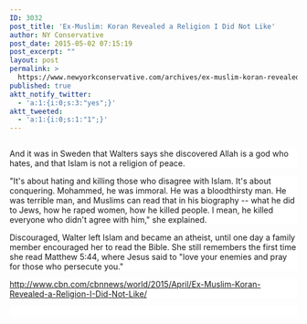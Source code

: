 ```yaml
---
ID: 3032
post_title: 'Ex-Muslim: Koran Revealed a Religion I Did Not Like'
author: NY Conservative
post_date: 2015-05-02 07:15:19
post_excerpt: ""
layout: post
permalink: >
  https://www.newyorkconservative.com/archives/ex-muslim-koran-revealed-a-religion-i-did-not-like/
published: true
aktt_notify_twitter:
  - 'a:1:{i:0;s:3:"yes";}'
aktt_tweeted:
  - 'a:1:{i:0;s:1:"1";}'
---
```

<p><img src="http://www.newyorkconservative.com/wp-content/uploads/2015/05/050215_1114_ExMuslimKor1.jpg" alt="" />
	</p><p style="background: white">And it was in Sweden that Walters says she discovered Allah is a god who hates, and that Islam is not a religion of peace.
</p><p style="background: white">"It's about hating and killing those who disagree with Islam. It's about conquering. Mohammed, he was immoral. He was a bloodthirsty man. He was terrible man, and Muslims can read that in his biography -- what he did to Jews, how he raped women, how he killed people. I mean, he killed everyone who didn't agree with him," she explained. 
</p><p style="background: white">Discouraged, Walter left Islam and became an atheist, until one day a family member encouraged her to read the Bible. She still remembers the first time she read Matthew 5:44, where Jesus said to "love your enemies and pray for those who persecute you." 
</p><p style="background: white"><a href="http://www.cbn.com/cbnnews/world/2015/April/Ex-Muslim-Koran-Revealed-a-Religion-I-Did-Not-Like/">http://www.cbn.com/cbnnews/world/2015/April/Ex-Muslim-Koran-Revealed-a-Religion-I-Did-Not-Like/</a>
	</p><p style="background: white">
 </p>